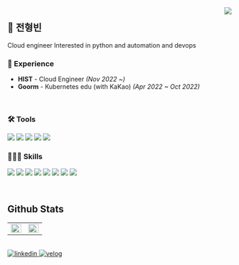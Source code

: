 <div align="right">
<img src="https://komarev.com/ghpvc/?username=hyeongbin96&&style=flat-square" align="right" />
</div>  

## 👋 전형빈

Cloud engineer
Interested in python and automation and devops
<br>

### 💫 Experience
- **HIST** - Cloud Engineer *(Nov 2022 ~)*
- **Goorm** - Kubernetes edu (with KaKao) *(Apr 2022 ~ Oct 2022)* 

<br>  

### 🛠 Tools 
<p align="left">
    <img src="https://img.shields.io/badge/Git-F05032?style=flat-square&logo=Git&logoColor=white"/>
    <img src="https://img.shields.io/badge/Github-181717?style=flat-square&logo=Github&logoColor=white"/>
    <img src="https://img.shields.io/badge/Notion-000000?style=flat-square&logo=Notion&logoColor=white"/>
    <img src="https://img.shields.io/badge/Slack-4A154B?style=flat-square&logo=Slack&logoColor=white"/>
    <img src="https://img.shields.io/badge/Visual Studio Code-007ACC?style=flat-square&logo=Visual Studio Code&logoColor=white"/> 
</p>

### 👩🏻‍💻 Skills
<p align="left">
    <img src="https://img.shields.io/badge/Python3-3776AB?style=flat-square&logo=Python&logoColor=white"/>
    <img src="https://img.shields.io/badge/Linux-FCC624?style=flat-square&logo=Linux&logoColor=white"/>
    <img src="https://img.shields.io/badge/AWS-232F3E?style=flat-square&logo=Amazon&logoColor=white"/>
    <img src="https://img.shields.io/badge/Docker-2496ED?style=flat-square&logo=Docker&logoColor=white"/>
    <img src="https://img.shields.io/badge/Kubernetes-326CE5?style=flat-square&logo=Kubernetes&logoColor=white"/>
    <img src="https://img.shields.io/badge/Terraform-7B42BC?style=flat-square&logo=Terraform&logoColor=white"/>
    <img src="https://img.shields.io/badge/Prometheus-E6522C?style=flat-square&logo=Prometheus&logoColor=white"/>
    <img src="https://img.shields.io/badge/Grafana-F46800?style=flat-square&logo=Grafana&logoColor=white"/>
</p>

<br>

## Github Stats  
<table><tr><td valign="top" width="50%">
<img src="https://github-readme-stats.vercel.app/api?username=hyeongbin96&show_icons=true&count_private=true&hide_border=true" align="left" style="width: 100%" />
</td><td valign="top" width="50%">
<img src="https://github-readme-stats.vercel.app/api/top-langs/?username=hyeongbin96&hide_border=true&layout=compact" align="left" style="width: 100%" />
</td></tr></table>  
<br/>  


<a href="https://www.linkedin.com/in/hb0422/" target="_blank">
<img src=https://img.shields.io/badge/linkedin-%231E77B5.svg?&style=for-the-badge&logo=linkedin&logoColor=white alt=linkedin style="margin-bottom: 5px;" />
</a>
<a href="https://velog.io/@hyeongbin" target="_blank">
<img src=https://img.shields.io/badge/velog-20C997.svg?&style=for-the-badge&logo=velog&logoColor=white alt=velog style="margin-bottom: 5px;" />
</a>